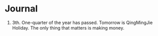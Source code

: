  # Journal
1. 3th. One-quarter of the year has passed. Tomorrow is QingMingJie Holiday. The only thing that matters is making money.
